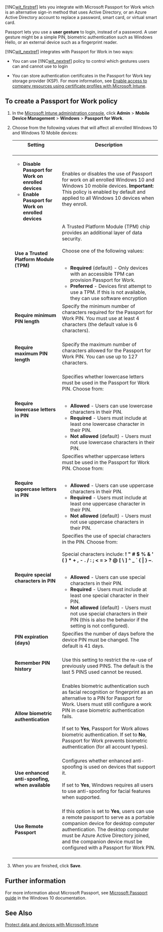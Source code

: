 [!INC[wit_firstref](../Token/wit_firstref_md.md)] lets you integrate with Microsoft Passport for Work which is an alternative sign-in method that uses Active Directory, or an Azure Active Directory account to replace a password, smart card, or virtual smart card.

Passport lets you use a **user gesture** to login, instead of a password. A user gesture might be a simple PIN, biometric authentication such as Windows Hello, or an external device such as a fingerprint reader.

[!INC[wit_nextref](../Token/wit_nextref_md.md)] integrates with Passport for Work in two ways:

- You can use [!INC[wit_nextref](../Token/wit_nextref_md.md)] policy to control which gestures users can and cannot use to login

- You can store authentication certificates in the Passport for Work key storage provider (KSP). For more information, see [Enable access to company resources using certificate profiles with Microsoft Intune](../Topic/Enable_access_to_company_resources_using_certificate_profiles_with_Microsoft_Intune.md).

## To create a Passport for Work policy

1. In the [Microsoft Intune administration console](https://manage.microsoft.com), click **Admin** &gt; **Mobile Device Management** &gt; **Windows** &gt; **Passport for Work**.

2. Choose from the following values that will affect all enrolled Windows 10 and Windows 10 Mobile devices:

   |Setting <br /> <br />|Description <br /> <br />|
   |-----------|---------------|
   |<ul><li>**Disable Passport for Work on enrolled devices** </li><li>**Enable Passport for Work on enrolled devices** </li> </ul>|Enables or disables the use of Passport for work on all enrolled Windows 10 and Windows 10 mobile devices. **Important:** This policy is enabled by default and applied to all Windows 10 devices when they enroll. <br />|
   |**Use a Trusted Platform Module (TPM)** <br /> <br />|A Trusted Platform Module (TPM) chip provides an additional layer of data security. <br /> <br />Choose one of the following values: <br /> <br /><ul><li>**Required** (default) - Only devices with an accessible TPM can provision Passport for Work. </li><li>**Preferred** - Devices first attempt to use a TPM. If this is not available, they can use software encryption </li> </ul>|
   |**Require minimum PIN length** <br /> <br />|Specify the minimum number of characters required for the Passport for Work PIN. You must use at least 4 characters (the default value is 6 characters). ​ <br /> <br />|
   |**Require maximum PIN length** <br /> <br />|Specify the maximum number of characters allowed for the Passport for Work PIN. You can use up to 127 characters. <br /> <br />|
   |**Require lowercase letters in PIN** <br /> <br />|Specifies whether lowercase letters must be used  in the Passport for Work PIN. Choose from: <br /> <br /><ul><li>**Allowed** - Users can use lowercase characters in their PIN. </li><li>**Required** - Users must include at least one lowercase character in their PIN. </li><li>**Not allowed** (default) - Users must not use lowercase characters in their PIN. </li> </ul>|
   |**Require uppercase letters in PIN** <br /> <br />|Specifies whether uppercase letters must be used  in the Passport for Work PIN. Choose from: <br /> <br /><ul><li>**Allowed** - Users can use uppercase characters in their PIN. </li><li>**Required** - Users must include at least one uppercase character in their PIN. </li><li>**Not allowed** (default) - Users must not use uppercase characters in their PIN. </li> </ul>|
   |**Require special characters in PIN** <br /> <br />|Specifies the use of special characters in the PIN. Choose from: <br /> <br />Special characters include: **! " # $ % &amp; ' ( ) &#42; + , - . / : ; &lt; = &gt; ? @ [ \ ] ^ _ &#96; { &#124; } ~**. <br /> <br /><ul><li>**Allowed** - Users can use special characters in their PIN. </li><li>**Required** - Users must include at least one special character in their PIN. </li><li>**Not allowed** (default) - Users must not use special characters in their PIN (this is also the behavior if the setting is not configured). </li> </ul>|
   |**PIN expiration (days)** <br /> <br />|Specifies the number of days before the device PIN must be changed. The default is 41 days. <br /> <br />|
   |**Remember PIN history** <br /> <br />|Use this setting to restrict the re-use of previously used PINS. The default is the last 5 PINS used cannot be reused. <br /> <br />|
   |**Allow biometric authentication** <br /> <br />|Enables biometric authentication such as facial recognition or fingerprint as an alternative to a PIN for Passport for Work. Users must still configure a work PIN in case biometric authentication fails. <br /> <br />If set to **Yes**, Passport for Work allows biometric authentication.  If set to **No**, Passport for Work prevents biometric authentication (for all account types). <br /> <br />|
   |**Use enhanced anti-spoofing, when available** <br /> <br />|Configures whether enhanced anti-spoofing is used on devices that support it. <br /> <br />If set to **Yes**, Windows requires all users to use anti-spoofing for facial features when supported. <br /> <br />|
   |**Use Remote Passport** <br /> <br />|If this option is set to **Yes**, users can use a remote passport to serve as a portable companion device for desktop computer authentication. The desktop computer must be Azure Active Directory joined, and the companion device must be configured with a Passport for Work PIN. <br /> <br />|

3. When you are finished, click **Save**.

## Further information
For more information about Microsoft Passport, see [Microsoft Passport guide](https://technet.microsoft.com/library/mt589441%28v=vs.85%29.aspx) in the Windows 10 documentation.

## See Also
[Protect data and devices with Microsoft Intune](../Topic/Protect_data_and_devices_with_Microsoft_Intune.md)

